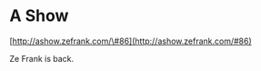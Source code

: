 <!--
id: 20794118120
link: http://tumblr.atmos.org/post/20794118120/a-show
slug: a-show
date: Mon Apr 09 2012 12:57:51 GMT-0700 (PDT)
publish: 2012-04-09
tags: 
title: A Show
-->


A Show
======

[http://ashow.zefrank.com/\#86](http://ashow.zefrank.com/#86)

Ze Frank is back.

